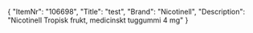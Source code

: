 {
  "ItemNr": "106698",
  "Title": "test",
  "Brand": "Nicotinell",
  "Description": "Nicotinell Tropisk frukt, medicinskt tuggummi 4 mg"
}